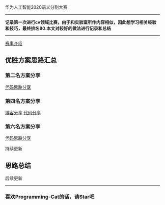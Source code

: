 华为人工智能2020语义分割大赛
***
**记录第一次进行cv领域比赛，由于和实验室所作内容相似，因此想学习相关经验和技巧，最终排名80.本文对较好的做法进行记录和总结**
***
[赛事介绍](https://competition.huaweicloud.com/information/1000041322/introduction)

## 优胜方案思路汇总
### 第二名方案分享
[代码思路分享](https://github.com/liaochengcsu/road_segmentation_pytorch)

### 第四名方案分享
[博客分享](https://blog.csdn.net/HX_Image/article/details/111740705)
[代码分享](https://github.com/Hsomething/2020_huawei_road_segmetation)

### 第六名方案分享
[代码思路分享](https://github.com/InchSoup/HWCC2020_RS_segmentation)

持续更新

## 思路总结

后续更新

***
### **喜欢Programming-Cat的话，请Star吧**
